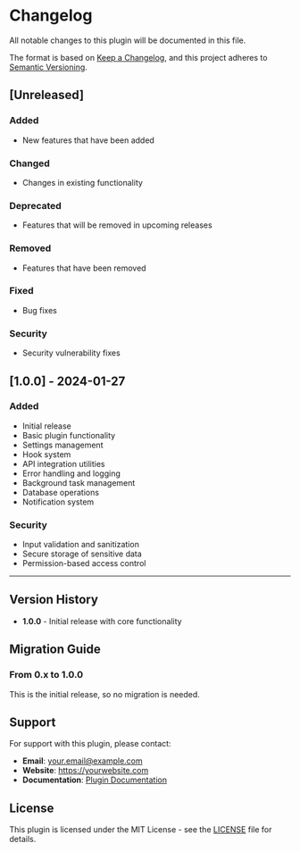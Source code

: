 # Changelog

All notable changes to this plugin will be documented in this file.

The format is based on [Keep a Changelog](https://keepachangelog.com/en/1.0.0/),
and this project adheres to [Semantic Versioning](https://semver.org/spec/v2.0.0.html).

## [Unreleased]

### Added
- New features that have been added

### Changed
- Changes in existing functionality

### Deprecated
- Features that will be removed in upcoming releases

### Removed
- Features that have been removed

### Fixed
- Bug fixes

### Security
- Security vulnerability fixes

## [1.0.0] - 2024-01-27

### Added
- Initial release
- Basic plugin functionality
- Settings management
- Hook system
- API integration utilities
- Error handling and logging
- Background task management
- Database operations
- Notification system

### Security
- Input validation and sanitization
- Secure storage of sensitive data
- Permission-based access control

---

## Version History

- **1.0.0** - Initial release with core functionality

## Migration Guide

### From 0.x to 1.0.0

This is the initial release, so no migration is needed.

## Support

For support with this plugin, please contact:
- **Email**: your.email@example.com
- **Website**: https://yourwebsite.com
- **Documentation**: [Plugin Documentation](https://yourwebsite.com/docs)

## License

This plugin is licensed under the MIT License - see the [LICENSE](LICENSE) file for details. 